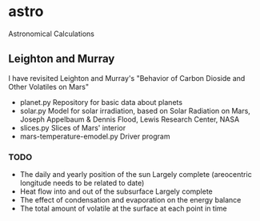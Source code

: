 # astro
Astronomical Calculations

## Leighton and Murray

I have revisited Leighton and Murray's "Behavior of Carbon Dioside and Other Volatiles on Mars"

 * planet.py  Repository for basic data about planets
 * solar.py   Model for solar irradiation, based on Solar Radiation on Mars, Joseph Appelbaum & Dennis Flood, Lewis Research Center, NASA 
 * slices.py  Slices of Mars' interior
 * mars-temperature-emodel.py  Driver program

### TODO

 * The daily and yearly position of the sun   Largely complete (areocentric longitude needs to be related to date)
 * Heat flow into and out of the subsurface   Largely complete
 * The effect of condensation and evaporation on the energy balance
 * The total amount of volatile at the surface at each point in time

